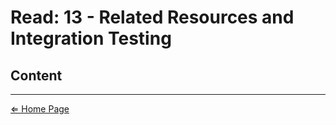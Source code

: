 # Read: 13 - Related Resources and Integration Testing

## Content




***

[⇐ Home Page](../../README.md)